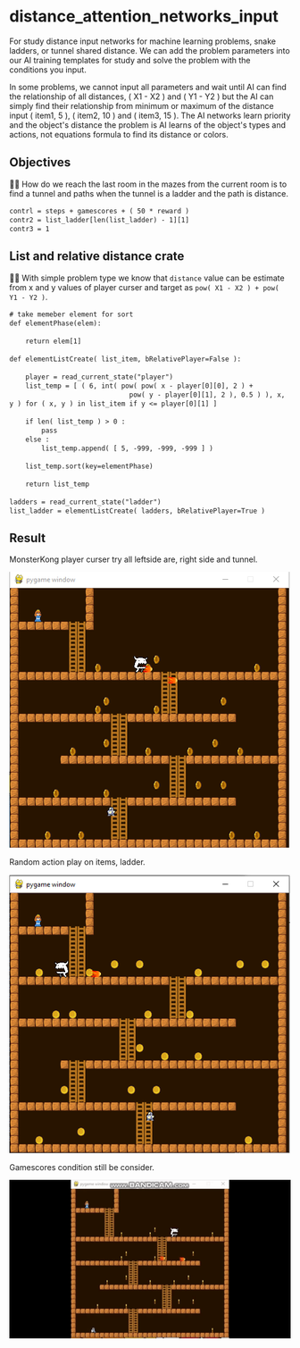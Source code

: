 # distance_attention_networks_input
For study distance input networks for machine learning problems, snake ladders, or tunnel shared distance. We can add the problem parameters into our AI training templates for study and solve the problem with the conditions you input.

In some problems, we cannot input all parameters and wait until AI can find the relationship of all distances, ( X1 - X2 ) and ( Y1 - Y2 ) but the AI can simply find their relationship from minimum or maximum of the distance input ( item1, 5 ), ( item2, 10 ) and ( item3, 15 ). The AI networks learn priority and the object's distance the problem is AI learns of the object's types and actions, not equations formula to find its distance or colors.

## Objectives ##

🧸💬 How do we reach the last room in the mazes from the current room is to find a tunnel and paths when the tunnel is a ladder and the path is distance.

```
contrl = steps + gamescores + ( 50 * reward )
contr2 = list_ladder[len(list_ladder) - 1][1]
contr3 = 1
```

## List and relative distance crate ##

👧💬 With simple problem type we know that ```distance``` value can be estimate from x and y values of player curser and target as ```pow( X1 - X2 ) + pow( Y1 - Y2 )```.

```
# take memeber element for sort
def elementPhase(elem):

    return elem[1]
	
def elementListCreate( list_item, bRelativePlayer=False ):

	player = read_current_state("player")
	list_temp = [ ( 6, int( pow( pow( x - player[0][0], 2 ) + 
                              pow( y - player[0][1], 2 ), 0.5 ) ), x, y ) for ( x, y ) in list_item if y <= player[0][1] ]
	
	if len( list_temp ) > 0 :
		pass
	else :
		list_temp.append( [ 5, -999, -999, -999 ] )
		
	list_temp.sort(key=elementPhase)

	return list_temp
  
ladders = read_current_state("ladder")
list_ladder = elementListCreate( ladders, bRelativePlayer=True )
```

## Result ##

MonsterKong player curser try all leftside are, right side and tunnel.

![sample picutre](https://github.com/jkaewprateep/distance_attention_networks_input/blob/main/01.png?raw=true "sample picutre")

Random action play on items, ladder.

![sample picutre](https://github.com/jkaewprateep/distance_attention_networks_input/blob/main/02.png?raw=true "sample picutre")

Gamescores condition still be consider.

![sample picutre](https://github.com/jkaewprateep/distance_attention_networks_input/blob/main/MonsterKong.gif?raw=true "sample picutre")
